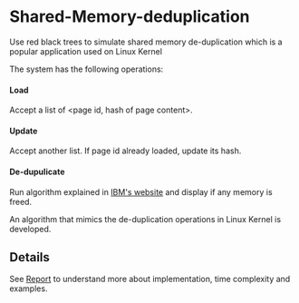 # Shared-Memory-deduplication

Use red black trees to simulate shared memory de-duplication which is a popular application used on Linux Kernel

The system has the following operations: 

#### Load
Accept a list of <page id, hash of page content>. 

#### Update
Accept another list. If page id already loaded, update its hash.

#### De-dupulicate
Run algorithm explained in [IBM's website](https://www.ibm.com/developerworks/linux/library/l-kernel-shared-memory/index.html) and display if any memory is freed.

An algorithm that mimics the de-duplication operations in Linux Kernel is developed.

## Details
See [Report](Report.pdf) to understand more about implementation, time complexity and examples.
